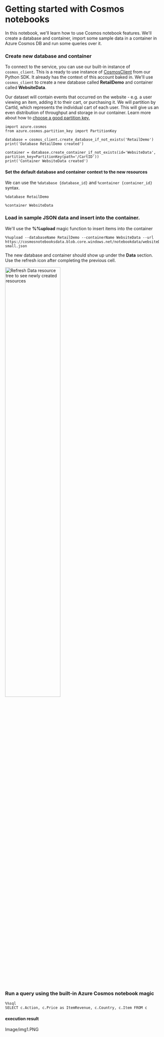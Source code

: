 # Getting started with Cosmos notebooks

In this notebook, we'll learn how to use Cosmos notebook features. We'll create a database and container, import some sample data in a container in Azure Cosmos DB and run some queries over it.

### Create new database and container

To connect to the service, you can use our built-in instance of ```cosmos_client```. This is a ready to use instance of [CosmosClient](https://docs.microsoft.com/python/api/azure-cosmos/azure.cosmos.cosmos_client.cosmosclient?view=azure-python) from our Python SDK. It already has the context of this account baked in. We'll use ```cosmos_client``` to create a new database called **RetailDemo** and container called **WebsiteData**.

Our dataset will contain events that occurred on the website - e.g. a user viewing an item, adding it to their cart, or purchasing it. We will partition by CartId, which represents the individual cart of each user. This will give us an even distribution of throughput and storage in our container. Learn more about how to [choose a good partition key.](https://docs.microsoft.com/azure/cosmos-db/partition-data)

```
import azure.cosmos
from azure.cosmos.partition_key import PartitionKey

database = cosmos_client.create_database_if_not_exists('RetailDemo')
print('Database RetailDemo created')

container = database.create_container_if_not_exists(id='WebsiteData', partition_key=PartitionKey(path='/CartID'))
print('Container WebsiteData created')
```

#### Set the default database and container context to the new resources

We can use the ```%database {database_id}``` and ```%container {container_id}``` syntax.

```
%database RetailDemo
```
```
%container WebsiteData
````

### Load in sample JSON data and insert into the container. 
We'll use the **%%upload** magic function to insert items into the container

```
%%upload --databaseName RetailDemo --containerName WebsiteData --url https://cosmosnotebooksdata.blob.core.windows.net/notebookdata/websiteData-small.json
```
The new database and container should show up under the **Data** section. Use the refresh icon after completing the previous cell. 

<img src="https://cosmosnotebooksdata.blob.core.windows.net/notebookdata/refreshData.png" alt="Refresh Data resource tree to see newly created resources" width="60%"/>

### Run a query using the built-in Azure Cosmos notebook magic
```
%%sql
SELECT c.Action, c.Price as ItemRevenue, c.Country, c.Item FROM c
```

#### execution result

Image/img1.PNG



